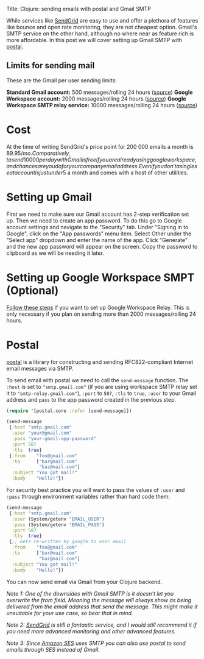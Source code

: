 Title: Clojure: sending emails with postal and Gmail SMTP

While services like [SendGrid](https://sendgrid.com) are easy to use and offer a plethora of features like bounce and open rate monitoring, they are not cheapest option. Gmail's SMTP service on the other hand, although no where near as feature rich is more affordable. In this post we will cover setting up Gmail SMTP with [postal](https://github.com/drewr/postal).

## Limits for sending mail

These are the Gmail per user sending limits:

**Standard Gmail account:** 500 messages/rolling 24 hours ([source](https://support.google.com/mail/answer/22839?hl=en#zippy=%2Cyou-have-reached-a-limit-for-sending-mail ))
**Google Workspace account:** 2000 messages/rolling 24 hours ([source](https://support.google.com/a/answer/166852))
**Google Workspace SMTP relay service:** 10000 messages/rolling 24 hours ([source](https://support.google.com/a/answer/2956491#sendinglimitsforrelay&zippy=%2Creview-sending-limits-for-the-smtp-relay-service))

# Cost

At the time of writing SendGrid's price point for 200 000 emails a month is $89.95/mo. Comparatively, to send 10000 per day with Gmail is free if you are already using google workspace, and chances are you do for your company email address. Even if you don't a single seat account is just under 5$ a month and comes with a host of other utilities.

# Setting up Gmail

First we need to make sure our Gmail account has 2-step verification set up. Then we need to create an app password. To do this go to Google account settings and navigate to the "Security" tab. Under "Signing in to Google", click on the "App passwords" menu item. Select Other under the "Select app" dropdown and enter the name of the app. Click "Generate" and the new app password will appear on the screen. Copy the password to clipboard as we will be needing it later.

# Setting up Google Workspace SMPT (Optional)

[Follow these steps](https://support.google.com/a/answer/2956491) if you want to set up Google Workspace Relay. This is only necessary if you plan on sending more than 2000 messages/rolling 24 hours.

# Postal

[postal](https://github.com/drewr/postal) is a library for constructing and sending RFC822-compliant Internet email messages via SMTP.

To send email with postal we need to call the `send-message` function. The `:host` is set to `"smtp.gmail.com"` (if you are using workspace SMTP relay set it to `"smtp-relay.gmail.com"`), `:port` to `587`, `:tls` to `true`, `:user` to your Gmail address and `pass` to the app password created in the previous step.

```clojure
(require '[postal.core :refer [send-message]])

(send-message
 {:host "smtp.gmail.com"
  :user "your@gmail.com"
  :pass "your-gmail-app-password"
  :port 587
  :tls  true}
 {:from    "foo@gmail.com"
  :to      ["bar@mail.com"
            "baz@mail.com"]
  :subject "You got mail!"
  :body    "Hello!"})
```

For security best practice you will want to pass the values of  `:user` and `:pass` through environment variables rather than hard code them:

```clojure
(send-message
 {:host "smtp.gmail.com"
  :user (System/getenv "EMAIL_USER")
  :pass (System/getenv "EMAIL_PASS")
  :port 587
  :tls  true}
 {;; Gets re-written by google to user email
  :from    "foo@gmail.com"
  :to      ["bar@mail.com"
            "baz@mail.com"]
  :subject "You got mail!"
  :body    "Hello!"})
```

You can now send email via Gmail from your Clojure backend.

*Note 1:  One of the downsides with Gmail SMTP is it doesn't let you overwrite the from field. Meaning the message will always show as being delivered from the email address that send the message. This might make it unsuitable for your use case, so bear that in mind.*

*Note 2: [SendGrid](https://sendgrid.com) is still a fantastic service, and I would still recommend it if you need more advanced monitoring and other advanced features.*

*Note 3: Since [Amazon SES](https://aws.amazon.com/ses/) uses SMTP you can also use postal to send emails through SES instead of Gmail.*
